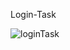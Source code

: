 Login-Task

![loginTask](https://user-images.githubusercontent.com/101665844/216016010-8ebaae7c-550f-4a8e-93c6-91e5f30502aa.PNG)
